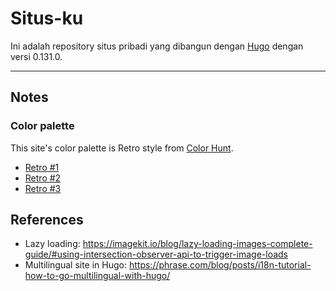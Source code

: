 # Situs-ku

Ini adalah repository situs pribadi yang dibangun dengan [Hugo](https://gohugo.io) dengan versi 0.131.0.

---

## Notes

### Color palette

This site's color palette is Retro style from [Color Hunt](https://colorhunt.co/).

- [Retro #1](https://colorhunt.co/palette/f9f5ebe4dccfea5455002b5b)
- [Retro #2](https://colorhunt.co/palette/fde5ecfcbaade48586916db3)
- [Retro #3](https://colorhunt.co/palette/3c486bf0f0f0f9d949f45050)

## References

- Lazy loading: <https://imagekit.io/blog/lazy-loading-images-complete-guide/#using-intersection-observer-api-to-trigger-image-loads>
- Multilingual site in Hugo: <https://phrase.com/blog/posts/i18n-tutorial-how-to-go-multilingual-with-hugo/>
